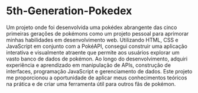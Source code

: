 # 5th-Generation-Pokedex

Um projeto onde foi desenvolvida uma pokédex abrangente das cinco primeiras gerações de pokémons como um projeto pessoal para aprimorar minhas habilidades em desenvolvimento web. Utilizando HTML, CSS e JavaScript em conjunto com a PokéAPI, consegui construir uma aplicação interativa e visualmente atraente que permite aos usuários explorar um vasto banco de dados de pokémon. Ao longo do desenvolvimento, adquiri experiência e aprendizado em manipulação de APIs, construção de interfaces, programação JavaScript e gerenciamento de dados. Este projeto me proporcionou a oportunidade de aplicar meus conhecimentos teóricos na prática e de criar uma ferramenta útil para outros fãs de pokémon.
